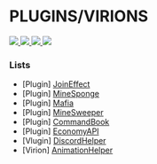 <h1>PLUGINS/VIRIONS</h1>

<a href="https://www.php.net">
    <img src="https://img.shields.io/badge/PHP-777BB4?style=flat&logo=PHP&logoColor=white">
</a>

<a href="https://github.com/pmmp/Pocketmine-MP">
    <img src="https://img.shields.io/badge/PMMP-gray?style=flat">
</a>

<a href="https://github.com/poggit/devirion">
    <img src="https://img.shields.io/badge/Virion-gray?style=flat">
</a>

<a href="https://github.com/poggit/plugin">
    <img src="https://img.shields.io/badge/Plugin-gray?style=flat">
</a>

### Lists
- [Plugin] [JoinEffect](https://github.com/MIN-MCBE/JoinEffect)
- [Plugin] [MineSponge](https://github.com/MIN-MCBE/MineSponge)
- [Plugin] [Mafia](https://github.com/MIN-MCBE/Mafia)
- [Plugin] [MineSweeper](https://github.com/Flugins/MineSweeper)
- [Plugin] [CommandBook](https://github.com/Flugins/CommandBook)
- [Plugin] [EconomyAPI](https://github.com/MIN-MCBE/EconomyAPI)
- [Vlugin] [DiscordHelper](https://github.com/MIN-MCBE/DiscordHelper)
- [Virion] [AnimationHelper](https://github.com/MIN-MCBE/AnimationHelper)
